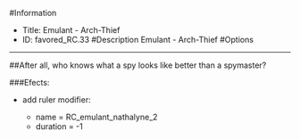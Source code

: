 #Information
 - Title: Emulant - Arch-Thief
 - ID: favored_RC.33
#Description
Emulant - Arch-Thief
#Options

___
##After all, who knows what a spy looks like better than a spymaster?

###Efects:<ul><li>add ruler modifier:</li><ul><li>name = RC_emulant_nathalyne_2</li><li>duration = -1</li></ul></ul>
